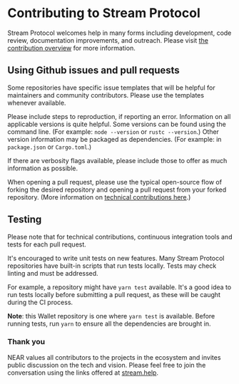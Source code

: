 # Contributing to Stream Protocol

Stream Protocol welcomes help in many forms including development, code review, documentation improvements, and outreach.
Please visit [the contribution overview](https://docs.streamprotocol.app/docs/contribution/contribution-overview) for more information.

## Using Github issues and pull requests

Some repositories have specific issue templates that will be helpful for maintainers and community contributors. Please use the templates whenever available.

Please include steps to reproduction, if reporting an error. Information on all applicable versions is quite helpful. Some versions can be found using the command line. (For example: `node --version` or `rustc --version`.) Other version information may be packaged as dependencies. (For example: in `package.json` or `Cargo.toml`.)

If there are verbosity flags available, please include those to offer as much information as possible.

When opening a pull request, please use the typical open-source flow of forking the desired repository and opening a pull request from your forked repository. (More information on [technical contributions here](https://docs.streamprotocol.app/docs/contribution/technical-contribution).)

## Testing

Please note that for technical contributions, continuous integration tools and tests for each pull request.

It's encouraged to write unit tests on new features. Many Stream Protocol repositories have built-in scripts that run tests locally. Tests may check linting and must be addressed.

For example, a repository might have `yarn test` available. It's a good idea to run tests locally before submitting a pull request, as these will be caught during the CI process.

**Note**: this Wallet repository is one where `yarn test` is available. Before running tests, run `yarn` to ensure all the dependencies are brought in.

### Thank you

NEAR values all contributors to the projects in the ecosystem and invites public discussion on the tech and vision. Please feel free to join the conversation using the links offered at [stream.help](https://stream.help).
